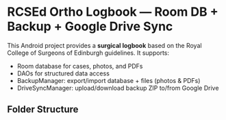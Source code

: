 # RCSEd Ortho Logbook — Room DB + Backup + Google Drive Sync

This Android project provides a **surgical logbook** based on the Royal College of Surgeons of Edinburgh guidelines. It supports:

- Room database for cases, photos, and PDFs
- DAOs for structured data access
- BackupManager: export/import database + files (photos & PDFs)
- DriveSyncManager: upload/download backup ZIP to/from Google Drive

## Folder Structure
